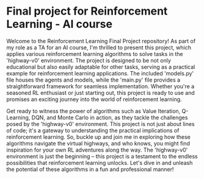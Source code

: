 
# Final project for Reinforcement Learning - AI course

Welcome to the Reinforcement Learning Final Project repository! As part of my role as a TA for an AI course, I'm thrilled to present this project, which applies various reinforcement learning algorithms to solve tasks in the 'highway-v0' environment. The project is designed to be not only educational but also easily adaptable for other tasks, serving as a practical example for reinforcement learning applications. The included 'models.py' file houses the agents and models, while the 'main.py' file provides a straightforward framework for seamless implementation. Whether you're a seasoned RL enthusiast or just starting out, this project is ready to use and promises an exciting journey into the world of reinforcement learning.

Get ready to witness the power of algorithms such as Value Iteration, Q-Learning, DQN, and Monte Carlo in action, as they tackle the challenges posed by the 'highway-v0' environment. This project is not just about lines of code; it's a gateway to understanding the practical implications of reinforcement learning. So, buckle up and join me in exploring how these algorithms navigate the virtual highways, and who knows, you might find inspiration for your own RL adventures along the way. The 'highway-v0' environment is just the beginning – this project is a testament to the endless possibilities that reinforcement learning unlocks. Let's dive in and unleash the potential of these algorithms in a fun and professional manner!
